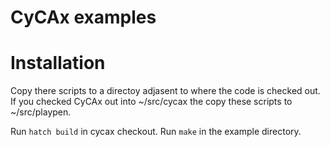# CyCAx examples

# Installation
Copy there scripts to a directoy adjasent to where the code is checked out.
If you checked CyCAx out into ~/src/cycax the copy these scripts to ~/src/playpen.

Run `hatch build` in cycax checkout.
Run `make` in the example directory.
